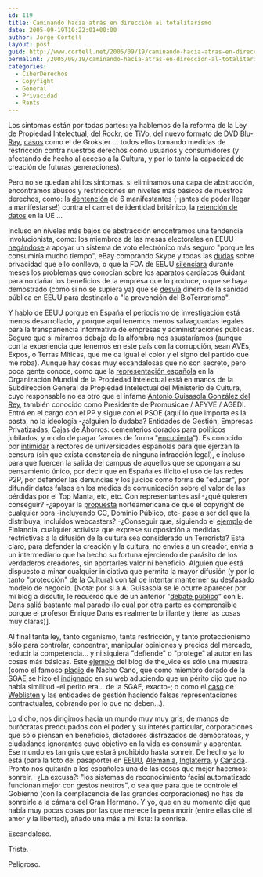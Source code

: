 ```yaml
---
id: 119
title: Caminando hacia atrás en dirección al totalitarismo
date: 2005-09-19T10:22:01+00:00
author: Jorge Cortell
layout: post
guid: http://www.cortell.net/2005/09/19/caminando-hacia-atras-en-direccion-al-totalitarismo/
permalink: /2005/09/19/caminando-hacia-atras-en-direccion-al-totalitarismo/
categories:
  - CiberDerechos
  - Copyfight
  - General
  - Privacidad
  - Rants
---
```

Los sí­ntomas están por todas partes: ya hablemos de la reforma de la Ley de Propiedad Intelectual, [del Rockr, de TiVo](http://navegante2.elmundo.es/navegante/2005/09/15/weblog/1126789203.html), del nuevo formato de [DVD Blu-Ray](http://go.reuters.com/printerFriendlyPopup.jhtml?type=technologyNews&storyID=9543209), [casos](http://www.iptablog.org/) como el de Grokster ... todos ellos tomando medidas de restricción contra nuestros derechos como usuarios y consumidores (y afectando de hecho al acceso a la Cultura, y por lo tanto la capacidad de creación de futuras generaciones).

Pero no se quedan ahi los sí­ntomas. si eliminamos una capa de abstracción, encontramos abusos y restricciones en niveles más básicos de nuestros derechos, como: la [dentención](http://news.bbc.co.uk/1/hi/england/tyne/4225858.stm) de 6 manifestantes (-¡antes de poder llegar a manifestarse!) contra el carnet de identidad británico, la [retención de datos](http://www.epic.org/privacy/intl/data_retention.html) en la UE ...

Incluso en niveles más bajos de abstracción encontramos una tendencia involucionista, como: los miembros de las mesas electorales en EEUU [negándose](http://calvoter.org/news/blog/2005_09_01_blogarchive.html#112629252352379333) a apoyar un sistema de voto electrónico más seguro "porque les consumirí­a mucho tiempo", eBay comprando Skype y todas las [dudas](http://bayosphere.com/blog/dan_gillmor/20050912/ebay_buying_skype_the_privacy_question_grows) sobre privacidad que ello conlleva, o que la FDA de EEUU [silenciara](http://www.redherring.com/Article.aspx?a=13541&hed=FDA%20Sat%20on%20Heart%20Device%20Info) durante meses los problemas que conocí­an sobre los aparatos cardí­acos Guidant para no dañar los beneficios de la empresa que lo produce, o que se haya demostrado (como si no se supiera ya) que se [desví­a](http://www.redherring.com/Article.aspx?a=13514&hed=Bioterror%20Funding%20Costs%20Lives) dinero de la sanidad pública en EEUU para destinarlo a "la prevención del BioTerrorismo".

Y hablo de EEUU porque en España el periodismo de investigación está menos desarrollado, y porque aquí­ tenemos menos salvaguardas legales para la transpariencia informativa de empresas y administraciones públicas. Seguro que si miramos debajo de la alfombra nos asustarí­amos (aunque con la experiencia que tenemos en este paí­s con la corrupción, sean AVEs, Expos, o Terras Mí­ticas, que me da igual el color y el signo del partido que me roba). Aunque hay cosas muy escandalosas que no son secreto, pero poca gente conoce, como que la [representación española](http://www.wipo.int/directory/en/contact.jsp?country_id=55) en la Organización Mundial de la Propiedad Intelectual está en manos de la Subdirección General de Propiedad Intelectual del Ministerio de Cultura, cuyo responsable no es otro que el infame [Antonio Guisasola González del Rey](mailto:antonio.guisasola@sgtr.mcu.es), también conocido como Presidente de Promusicae / AFYVE / AGEDI. Entró en el cargo con el PP y sigue con el PSOE (aquí­ lo que importa es la pasta, no la ideologí­a -¿alguien lo dudaba? Entidades de Gestión, Empresas Privatizadas, Cajas de Ahorros: cementerios dorados para polí­ticos jubilados, y modo de pagar favores de forma "[encubierta](http://www.hispanidad.com/noticia.aspx?ID=8221)"). Es conocido por [intimidar](http://www.hispamp3.com/noticias/noticia.php?noticia=20050506123708) a rectores de universidades españolas para que ejerzan la censura (sin que exista constancia de ninguna infracción legal), e incluso para que fuercen la salida del campus de aquellos que se opongan a su pensamiento único, por decir que en España es ilí­cito el uso de las redes P2P, por defender las denuncias y los juicios como forma de "educar", por difundir datos falsos en los medios de comunicación sobre el valor de las pérdidas por el Top Manta, etc, etc. Con representantes así­ -¿qué quieren conseguir? -¿apoyar la [propuesta](http://www.cptech.org/wipo/15sep05letter2usptoloc.html) norteamericana de que el copyright de cualquier obra -incluyendo CC, Dominio Público, etc- pase a ser del que la distribuya, incluí­dos webcasters? -¿Conseguir que, siguiendo el [ejemplo](http://hietanen.typepad.com/copyfraud/2005/09/the_story_of_fi.html) de Finlandia, cualquier activista que exprese su oposición a medidas restrictivas a la difusión de la cultura sea considerado un Terrorista? Está claro, para defender la creación y la cultura, no envies a un creador, envia a un intermediario que ha hecho su fortuna ejerciendo de parásito de los verdaderos creadores, sin aportarles valor ni beneficio. Alguien que está dispuesto a minar cualquier iniciativa que permita la mayor difusión (y por lo tanto "protección" de la Cultura) con tal de intentar manterner su desfasado modelo de negocio. [Nota: por si a A. Guisasola se le ocurre aparecer por mi blog a discutir, le recuerdo que de un anterior "[debate público](http://edans.blogspot.com/2005/07/el-futuro-de-la-industria-discografica.html)" con E. Dans salió bastante mal parado (lo cual por otra parte es comprensible porque el profesor Enrique Dans es realmente brillante y tiene las cosas muy claras)].

Al final tanta ley, tanto organismo, tanta restricción, y tanto proteccionismo sólo para controlar, concentrar, manipular opiniones y precios del mercado, reducir la competencia... y ni siquiera "defiende" o "protege" al autor en las cosas más básicas. Este [ejemplo](http://the-vice.com/index.php/all/2005/09/17/el_espejo_en_el_espejo_la_gran_mentira_d) del blog de the_vice es sólo una muestra (como el famoso [plagio](http://www.geocities.com/plagiodenachocano/) de Nacho Cano, que como miembro dorado de la SGAE se hizo el [indignado](http://www.nachocano.com/noticias/article.php?sid=64) en su web aduciendo que un périto dijo que no habí­a similitud -el perito era... de la SGAE, exacto-; o como el [caso](http://javiercuchi.bitacoras.com/archivos/2005/06/14/de_weblisten_a_roma_pasando_por_herodes) de [Weblisten](http://barrapunto.com/comments.pl?sid=49565) y las entidades de gestión haciendo falsas representaciones contractuales, cobrando por lo que no deben...).

Lo dicho, nos dirigimos hacia un mundo muy muy gris, de manos de burócratas preocupados con el poder y su interés particular, corporaciones que sólo piensan en beneficios, dictadores disfrazados de demócratoas, y ciudadanos ignorantes cuyo objetivo en la vida es consumir y aparentar. Ese mundo es tan gris que estará prohibido hasta sonreir. De hecho ya lo está (para la foto del pasaporte) en [EEUU](http://www.boingboing.net/2004/11/29/smiling_not_allowed_.html), [Alemania](http://news.yahoo.com/s/ap/20050915/ap_on_fe_st/germany_smiles_verboten), [Inglaterra](http://management.silicon.com/government/0,39024677,39152005,00.htm), y [Canadá](http://www.pptc.gc.ca/passports/get_photo_specs_e.asp). Pronto nos quitarán a los españoles una de las cosas que mejor hacemos: sonreir. -¿La excusa?: "los sistemas de reconocimiento facial automatizado funcionan mejor con gestos neutros", o sea que para que te controle el Gobierno (con la complacencia de las grandes corporaciones) no has de sonreirle a la cámara del Gran Hermano. Y yo, que en su momento dije que habí­a muy pocas cosas por las que merece la pena morir (entre ellas cité el amor y la libertad), añado una más a mi lista: la sonrisa.

Escandaloso.

Triste.

Peligroso.